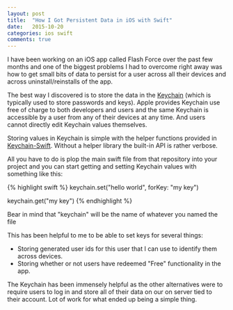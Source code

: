 ```yaml
---
layout: post
title:  "How I Got Persistent Data in iOS with Swift"
date:   2015-10-20 
categories: ios swift
comments: true
---
```


I have been working on an iOS app called Flash Force over the past few months and one of the biggest problems I had to overcome right away was how to get small bits of data to persist for a user across all their devices and across uninstall/reinstalls of the app.

The best way I discovered is to store the data in the [Keychain](https://developer.apple.com/library/mac/documentation/Security/Conceptual/keychainServConcepts/01introduction/introduction.html) (which is typically used to store passwords and keys). Apple provides Keychain use free of charge to both developers and users and the same Keychain is accessible by a user from any of their devices at any time. And users cannot directly edit Keychain values themselves.

Storing values in Keychain is simple with the helper functions provided in [Keychain-Swift](https://github.com/exchangegroup/keychain-swift). Without a helper library the built-in API is rather verbose.

All you have to do is plop the main swift file from that repository into your project and you can start getting and setting Keychain values with something like this:

{% highlight swift %}
keychain.set("hello world", forKey: "my key")

keychain.get("my key")
{% endhighlight %}

Bear in mind that "keychain" will be the name of whatever you named the file

This has been helpful to me to be able to set keys for several things:
* Storing generated user ids for this user that I can use to identify them across devices.
* Storing whether or not users have redeemed "Free" functionality in the app.

The Keychain has been immensely helpful as the other alternatives were to require users to log in and store all of their data on our on server tied to their account. Lot of work for what ended up being a simple thing.